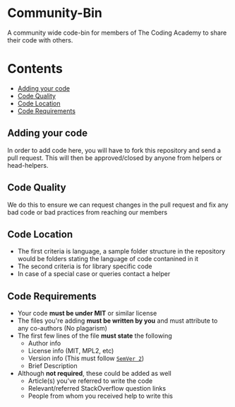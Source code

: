 # Community-Bin

A community wide code-bin for members of The Coding Academy to share their code with others.

# Contents

- [Adding your code](#Adding-your-code)
- [Code Quality](#Code-Quality)
- [Code Location](#Code-Location)
- [Code Requirements](#Code-Requirements)

## Adding your code

In order to add code here, you will have to fork this repository and send a pull request.
This will then be approved/closed by anyone from helpers or head-helpers.

## Code Quality

We do this to ensure we can request changes in the pull request and fix any bad code or bad practices from reaching our members

## Code Location

- The first criteria is language, a sample folder structure in the repository would be folders stating the language of code contanined in it
- The second criteria is for library specific code
- In case of a special case or queries contact a helper

## Code Requirements

- Your code **must be under MIT** or similar license
- The files you're adding **must be written by you** and must attribute to any co-authors (No plagarism)
- The first few lines of the file **must state** the following
  - Author info
  - License info (MIT, MPL2, etc)
  - Version info (This must follow [`SemVer 2`](https://semver.org))
  - Brief Description
- Although **not required**, these could be added as well
  - Article(s) you've referred to write the code
  - Relevant/referred StackOverflow question links
  - People from whom you received help to write this
